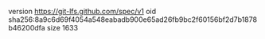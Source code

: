 version https://git-lfs.github.com/spec/v1
oid sha256:8a9c6d69f4054a548eabadb900e65ad26fb9bc2f60156bf2d7b1878b46200dfa
size 1633
